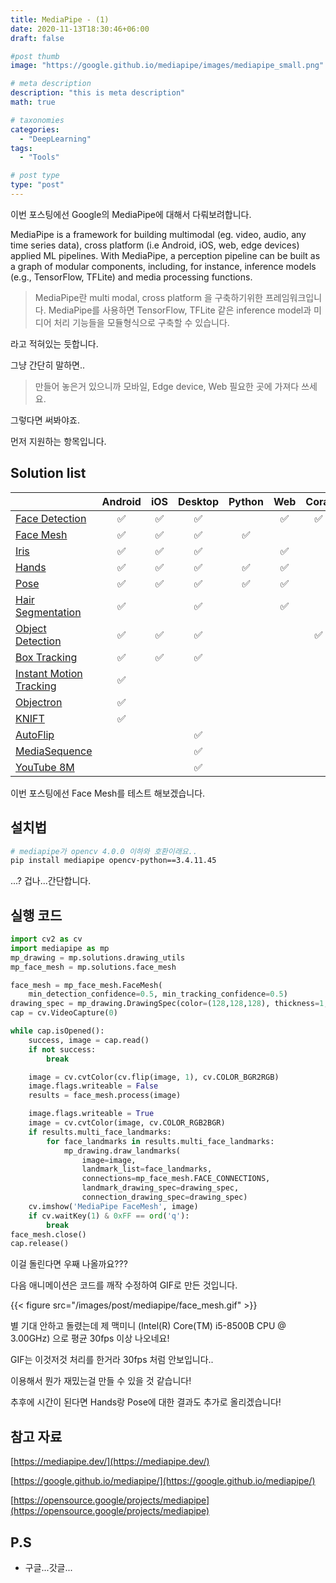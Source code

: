 ```yaml
---
title: MediaPipe - (1)
date: 2020-11-13T18:30:46+06:00
draft: false

#post thumb
image: "https://google.github.io/mediapipe/images/mediapipe_small.png"

# meta description
description: "this is meta description"
math: true

# taxonomies
categories:
  - "DeepLearning"
tags:
  - "Tools"

# post type
type: "post"
---
```


이번 포스팅에선 Google의 MediaPipe에 대해서 다뤄보려합니다. 

MediaPipe is a framework for building multimodal (eg. video, audio, any time series data), cross platform (i.e Android, iOS, web, edge devices) applied ML pipelines. With MediaPipe, a perception pipeline can be built as a graph of modular components, including, for instance, inference models (e.g., TensorFlow, TFLite) and media processing functions.

> MediaPipe란 multi modal, cross platform 을 구축하기위한 프레임워크입니다. MediaPipe를 사용하면 TensorFlow, TFLite 같은 inference model과 미디어 처리 기능들을 모듈형식으로 구축할 수 있습니다.

라고 적혀있는 듯합니다. 

그냥 간단히 말하면..

> 만들어 놓은거 있으니까 모바일, Edge device, Web 필요한 곳에 가져다 쓰세요.

그렇다면 써봐야죠.

먼저 지원하는 항목입니다. 

## Solution list

<div class="table-wrapper">
<table> <thead> <tr> 
<th style="text-align: left"><a href=""></a></th> 
<th style="text-align: center">Android</th> 
<th style="text-align: center">iOS</th> 
<th style="text-align: center">Desktop</th> 
<th style="text-align: center">Python</th> 
<th style="text-align: center">Web</th> 
<th style="text-align: center">Coral</th> </tr> </thead>
 <tbody> <tr> <td style="text-align: left"><a href="https://google.github.io/mediapipe/solutions/face_detection">Face Detection</a></td> 
 <td style="text-align: center">✅</td> 
 <td style="text-align: center">✅</td> 
 <td style="text-align: center">✅</td> 
 <td style="text-align: center">&nbsp;</td> 
 <td style="text-align: center">✅</td> 
 <td style="text-align: center">✅</td> </tr> 
 <tr> <td style="text-align: left"><a href="https://google.github.io/mediapipe/solutions/face_mesh">Face Mesh</a></td> 
 <td style="text-align: center">✅</td> 
 <td style="text-align: center">✅</td> 
 <td style="text-align: center">✅</td> 
 <td style="text-align: center">✅</td> 
 <td style="text-align: center">&nbsp;</td> 
 <td style="text-align: center">&nbsp;</td> </tr> 
 <tr> <td style="text-align: left"><a href="https://google.github.io/mediapipe/solutions/iris">Iris</a></td> 
 <td style="text-align: center">✅</td> 
 <td style="text-align: center">✅</td> 
 <td style="text-align: center">✅</td> 
 <td style="text-align: center">&nbsp;</td> 
 <td style="text-align: center">✅</td> 
 <td style="text-align: center">&nbsp;</td> </tr> 
 <tr> <td style="text-align: left"><a href="https://google.github.io/mediapipe/solutions/hands">Hands</a></td> 
 <td style="text-align: center">✅</td> 
 <td style="text-align: center">✅</td> 
 <td style="text-align: center">✅</td> 
 <td style="text-align: center">✅</td> 
 <td style="text-align: center">✅</td> 
 <td style="text-align: center">&nbsp;</td> </tr> 
 <tr> <td style="text-align: left"><a href="https://google.github.io/mediapipe/solutions/pose">Pose</a></td> 
 <td style="text-align: center">✅</td> 
 <td style="text-align: center">✅</td> 
 <td style="text-align: center">✅</td> 
 <td style="text-align: center">✅</td> 
 <td style="text-align: center">✅</td> 
 <td style="text-align: center">&nbsp;</td> </tr> 
 <tr> <td style="text-align: left"><a href="https://google.github.io/mediapipe/solutions/hair_segmentation">Hair Segmentation</a></td> 
 <td style="text-align: center">✅</td> 
 <td style="text-align: center">&nbsp;</td> 
 <td style="text-align: center">✅</td> 
 <td style="text-align: center">&nbsp;</td> 
 <td style="text-align: center">✅</td> 
 <td style="text-align: center">&nbsp;</td> </tr> 
 <tr> <td style="text-align: left"><a href="https://google.github.io/mediapipe/solutions/object_detection">Object Detection</a></td> 
 <td style="text-align: center">✅</td> 
 <td style="text-align: center">✅</td> 
 <td style="text-align: center">✅</td> 
 <td style="text-align: center">&nbsp;</td> 
 <td style="text-align: center">&nbsp;</td> 
 <td style="text-align: center">✅</td> </tr> 
 <tr> <td style="text-align: left"><a href="https://google.github.io/mediapipe/solutions/box_tracking">Box Tracking</a></td> 
 <td style="text-align: center">✅</td> 
 <td style="text-align: center">✅</td> 
 <td style="text-align: center">✅</td> 
 <td style="text-align: center">&nbsp;</td> 
 <td style="text-align: center">&nbsp;</td> 
 <td style="text-align: center">&nbsp;</td> </tr> 
 <tr> <td style="text-align: left"><a href="https://google.github.io/mediapipe/solutions/instant_motion_tracking">Instant Motion Tracking</a></td> 
 <td style="text-align: center">✅</td> 
 <td style="text-align: center">&nbsp;</td> 
 <td style="text-align: center">&nbsp;</td> 
 <td style="text-align: center">&nbsp;</td> 
 <td style="text-align: center">&nbsp;</td> 
 <td style="text-align: center">&nbsp;</td> </tr> 
 <tr> <td style="text-align: left"><a href="https://google.github.io/mediapipe/solutions/objectron">Objectron</a></td> 
 <td style="text-align: center">✅</td> 
 <td style="text-align: center">&nbsp;</td> 
 <td style="text-align: center">&nbsp;</td> 
 <td style="text-align: center">&nbsp;</td> 
 <td style="text-align: center">&nbsp;</td> 
 <td style="text-align: center">&nbsp;</td> </tr> 
 <tr> <td style="text-align: left"><a href="https://google.github.io/mediapipe/solutions/knift">KNIFT</a></td> 
 <td style="text-align: center">✅</td> 
 <td style="text-align: center">&nbsp;</td> 
 <td style="text-align: center">&nbsp;</td> 
 <td style="text-align: center">&nbsp;</td> 
 <td style="text-align: center">&nbsp;</td> 
 <td style="text-align: center">&nbsp;</td> </tr> 
 <tr> <td style="text-align: left"><a href="https://google.github.io/mediapipe/solutions/autoflip">AutoFlip</a></td> 
 <td style="text-align: center">&nbsp;</td> 
 <td style="text-align: center">&nbsp;</td> 
 <td style="text-align: center">✅</td> 
 <td style="text-align: center">&nbsp;</td> 
 <td style="text-align: center">&nbsp;</td> 
 <td style="text-align: center">&nbsp;</td> </tr> 
 <tr> <td style="text-align: left"><a href="https://google.github.io/mediapipe/solutions/media_sequence">MediaSequence</a></td> 
 <td style="text-align: center">&nbsp;</td> 
 <td style="text-align: center">&nbsp;</td> 
 <td style="text-align: center">✅</td> 
 <td style="text-align: center">&nbsp;</td> 
 <td style="text-align: center">&nbsp;</td> 
 <td style="text-align: center">&nbsp;</td> </tr> 
 <tr> <td style="text-align: left"><a href="https://google.github.io/mediapipe/solutions/youtube_8m">YouTube 8M</a></td> 
 <td style="text-align: center">&nbsp;</td> 
 <td style="text-align: center">&nbsp;</td> 
 <td style="text-align: center">✅</td> 
 <td style="text-align: center">&nbsp;</td> 
 <td style="text-align: center">&nbsp;</td> 
 <td style="text-align: center">&nbsp;</td> </tr> 
 </tbody> </table></div>



이번 포스팅에선 Face Mesh를 테스트 해보겠습니다. 

## 설치법

```bash
# mediapipe가 opencv 4.0.0 이하와 호환이래요..
pip install mediapipe opencv-python==3.4.11.45
```

...? 겁나...간단합니다.

## 실행 코드

```python
import cv2 as cv
import mediapipe as mp
mp_drawing = mp.solutions.drawing_utils
mp_face_mesh = mp.solutions.face_mesh

face_mesh = mp_face_mesh.FaceMesh(
    min_detection_confidence=0.5, min_tracking_confidence=0.5)
drawing_spec = mp_drawing.DrawingSpec(color=(128,128,128), thickness=1, circle_radius=1)
cap = cv.VideoCapture(0)

while cap.isOpened():
    success, image = cap.read()
    if not success:
        break

    image = cv.cvtColor(cv.flip(image, 1), cv.COLOR_BGR2RGB)
    image.flags.writeable = False
    results = face_mesh.process(image)

    image.flags.writeable = True
    image = cv.cvtColor(image, cv.COLOR_RGB2BGR)
    if results.multi_face_landmarks:
        for face_landmarks in results.multi_face_landmarks:
            mp_drawing.draw_landmarks(
                image=image,
                landmark_list=face_landmarks,
                connections=mp_face_mesh.FACE_CONNECTIONS,
                landmark_drawing_spec=drawing_spec,
                connection_drawing_spec=drawing_spec)
    cv.imshow('MediaPipe FaceMesh', image)
    if cv.waitKey(1) & 0xFF == ord('q'):
        break
face_mesh.close()
cap.release()
```

이걸 돌린다면 우째 나올까요???

다음 애니메이션은 코드를 깨작 수정하여 GIF로 만든 것입니다. 

{{< figure src="/images/post/mediapipe/face_mesh.gif" >}}

별 기대 안하고 돌렸는데 제 맥미니 (Intel(R) Core(TM) i5-8500B CPU @ 3.00GHz) 으로 평균 30fps 이상 나오네요!

GIF는 이것저것 처리를 한거라 30fps 처럼 안보입니다..

이용해서 뭔가 재밌는걸 만들 수 있을 것 같습니다!

추후에 시간이 된다면 Hands랑 Pose에 대한 결과도 추가로 올리겠습니다!

## 참고 자료

[https://mediapipe.dev/](https://mediapipe.dev/)

[https://google.github.io/mediapipe/](https://google.github.io/mediapipe/)

[https://opensource.google/projects/mediapipe](https://opensource.google/projects/mediapipe)

## P.S

- 구글...갓글...